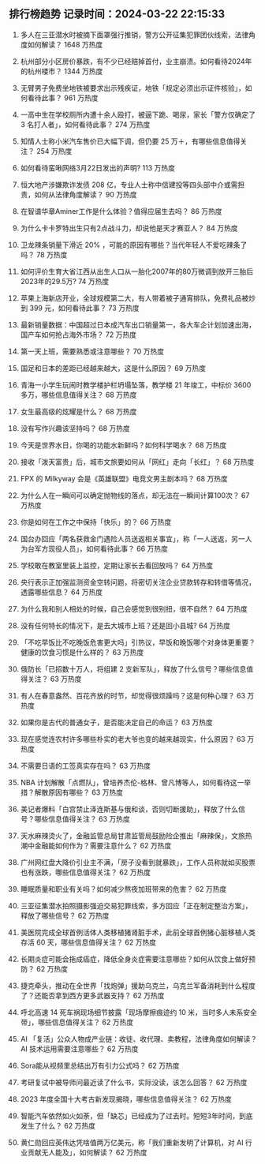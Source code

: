 
## 排行榜趋势 记录时间：2024-03-22 22:15:33
  
  1. 多人在三亚潜水时被摘下面罩强行推销，警方公开征集犯罪团伙线索，法律角度如何解读？ 1648 万热度
    
  2. 杭州部分小区房价暴跌，有不少已经赔掉首付，业主崩溃。如何看待2024年的杭州楼市？ 1344 万热度
    
  3. 无臂男子免费坐地铁被要求出示残疾证，地铁「规定必须出示证件核验」，如何看待此事？ 961 万热度
    
  4. 一高中生在学校厕所内遭十余人殴打，被逼下跪、喝尿，家长「警方仅确定了 3 名打人者」，如何看待此事？ 274 万热度
    
  5. 知情人士称小米汽车售价已大幅下调，但仍要 25 万＋，有哪些信息值得关注？ 254 万热度
    
  6. 如何看待蛮啾网络3月22日发出的声明? 113 万热度
    
  7. 恒大地产涉嫌欺诈发债 208 亿，专业人士称中信建投等四头部中介或需担责，如何从法律角度解读？ 90 万热度
    
  8. 在智谱华章Aminer工作是什么体验？值得应届生去吗？ 86 万热度
    
  9. 为什么卡卡罗特出生只有2点战斗力，却说他是天才赛亚人？ 84 万热度
    
  10. 卫龙辣条销量下滑近 20% ，可能的原因有哪些？当代年轻人不爱吃辣条了吗？ 78 万热度
    
  11. 如何评价生育大省江西从出生人口从一胎化2007年的80万微调到放开三胎后2023年的29.5万? 74 万热度
    
  12. 苹果上海新店开业，全球规模第二大，有人带着被子通宵排队，免费礼品被炒到 399 元，如何看待此事？ 73 万热度
    
  13. 最新销量数据：中国超过日本成汽车出口销量第一，各大车企计划加速出海，国产车如何抢占海外市场？ 72 万热度
    
  14. 第一天上班，需要熟悉或注意哪些？ 70 万热度
    
  15. 国足和日本的差距已经越来越大，这是什么原因？ 69 万热度
    
  16. 青海一小学生玩闹时教学楼护栏坍塌坠落，教学楼 21 年竣工，中标价 3600 多万，哪些信息值得关注？ 68 万热度
    
  17. 女生最高级的炫耀是什么？ 68 万热度
    
  18. 没有写作兴趣该坚持吗？ 68 万热度
    
  19. 今天是世界水日，你喝的功能水新鲜吗？如何科学喝水？ 68 万热度
    
  20. 接收「泼天富贵」后，城市文旅要如何从「网红」走向「长红」？ 68 万热度
    
  21. FPX 的 Milkyway 会是《英雄联盟》电竞文男主剧本吗？ 68 万热度
    
  22. 为什么人在一瞬间可以确定抛物线的落点，却无法在一瞬间计算100次？ 67 万热度
    
  23. 你是如何在工作之中保持「快乐」的？ 66 万热度
    
  24. 国台办回应「两名获救金门遇险人员送返相关事宜」，称「一人送返，另一人为台军方现役人员」，如何看待此事？ 66 万热度
    
  25. 学校敢在教室里装上监控，定期让家长去看回放吗？ 64 万热度
    
  26. 央行表示正加强监测资金空转问题，将密切关注企业贷款转存和转借等情况，透露哪些信息？ 64 万热度
    
  27. 为什么我和别人相处的时候，自己会感觉到很别扭，很不自然？ 64 万热度
    
  28. 没有任何特长的情况下，是去大城市上班？还是回小县城? 64 万热度
    
  29. 「不吃早饭比不吃晚饭危害更大吗」引热议，早饭和晚饭哪个对身体更重要？健康的饮食习惯是什么样的？ 63 万热度
    
  30. 俄防长「已招数十万人，将组建 2 支新军队」，释放了什么信号？哪些信息值得关注？ 63 万热度
    
  31. 有人在春意盎然、百花齐放的时节，却觉得很烦躁吗？这是何种心理？ 63 万热度
    
  32. 如果你是古代的普通女子，是否能决定自己的命运？ 63 万热度
    
  33. 现在感觉连农村许多哪些朴实的老大爷也变的越来越现实，什么原因？ 63 万热度
    
  34. 不需要日语的工签真实存在吗？ 63 万热度
    
  35. NBA 计划解散「点燃队」，曾培养杰伦-格林、曾凡博等人，如何看待这一举措？解散原因有哪些？ 63 万热度
    
  36. 美记者爆料「白宫禁止泽连斯基与俄和谈，否则切断援助」，释放了什么信号？哪些信息值得关注？ 63 万热度
    
  37. 天水麻辣烫火了，金融监管总局甘肃监管局鼓励险企推出「麻辣保」，文旅热潮中金融能如何作为？需要注意什么？ 62 万热度
    
  38. 广州网红盘大降价引业主不满，「房子没看到就暴跌」，工作人员称就如买股票也有涨跌，哪些信息值得关注？ 62 万热度
    
  39. 睡眠质量和职业有关吗？如何减少熬夜加班带来的危害？ 62 万热度
    
  40. 三亚征集潜水拍照摄影强迫交易犯罪线索，多方回应「正在制定整治方案」，释放了哪些信号？ 62 万热度
    
  41. 美医院完成全球首例活体人类移植猪肾脏手术，此前全球首例猪心脏移植人类存活 60 天，哪些信息值得关注？ 62 万热度
    
  42. 长期炎症可能会拖成癌症，降低全身炎症需要注意哪些？如何从饮食上做好预防？ 62 万热度
    
  43. 捷克牵头，推动在全世界「找炮弹」援助乌克兰，乌克兰军备消耗到什么程度了？还能否拿到西方更多武器支持？ 62 万热度
    
  44. 呼北高速 14 死车祸现场细节披露「现场摩擦痕迹约 10 米，当时多人未系安全带」，哪些信息值得关注？ 62 万热度
    
  45. AI 「复活」公众人物成产业链：收徒、收代理、卖教程，法律角度如何解读？ AI 技术运用需要注意哪些？ 62 万热度
    
  46. Sora能从视频里总结出万有引力公式吗？ 62 万热度
    
  47. 考研复试中被导师问最近读了什么书，实际没读，该怎么回答？ 62 万热度
    
  48. 2023 年度全国十大考古新发现揭晓，哪些信息值得关注？ 62 万热度
    
  49. 智能汽车依然如火如荼，但「缺芯」已经成为了过去时。短短3年时间，到底发生了什么？ 62 万热度
    
  50. 黄仁勋回应英伟达凭啥值两万亿美元，称「我们重新发明了计算机，对 AI 行业贡献无人能及」，如何解读？ 62 万热度
    